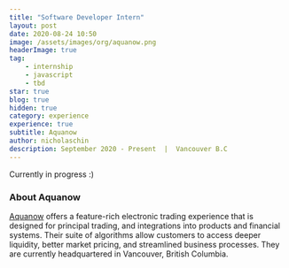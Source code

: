 ```yaml
---
title: "Software Developer Intern" 
layout: post 
date: 2020-08-24 10:50
image: /assets/images/org/aquanow.png
headerImage: true
tag: 
    - internship 
    - javascript
    - tbd
star: true
blog: true
hidden: true
category: experience 
experience: true
subtitle: Aquanow
author: nicholaschin
description: September 2020 - Present  |  Vancouver B.C
--- 
```


Currently in progress :) 

### About Aquanow 
<a href="https://aquanow.io/">Aquanow</a> offers a feature-rich electronic trading experience that is designed for principal trading, and integrations into products and financial systems. Their suite of algorithms allow customers to access deeper liquidity, better market pricing, and streamlined business processes. They are currently headquartered in Vancouver, British Columbia.